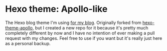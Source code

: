 Hexo theme: Apollo-like
=================

The Hexo blog theme I'm using [for my blog](gregjs.com). Originally forked from [hexo-theme-apollo](https://github.com/joyceim/hexo-theme-apollo), but I created a new repo for it because it's pretty much completely different by now and I have no intention of ever making a pull request with my changes. Feel free to use if you want but it's really just here as a personal backup.
